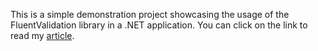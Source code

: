 This is a simple demonstration project showcasing the usage of the FluentValidation library in a .NET application. You can click on the link to read my [article](https://onurpicakci.github.io/FluentValidation-in-.Net-Core/).
